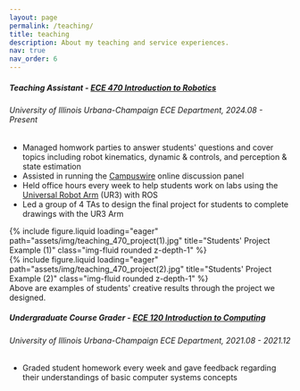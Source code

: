 ```yaml
---
layout: page
permalink: /teaching/
title: teaching
description: About my teaching and service experiences.
nav: true
nav_order: 6
---
```


##### **Teaching Assistant - [ECE 470 Introduction to Robotics](https://ece.illinois.edu/academics/courses/ece470)**

###### _University of Illinois Urbana-Champaign ECE Department, 2024.08 - Present_

- Managed homwork parties to answer students' questions and cover topics including robot kinematics, dynamic & controls, and perception & state estimation
- Assisted in running the [Campuswire](https://campuswire.com/) online discussion panel
- Held office hours every week to help students work on labs using the [Universal Robot Arm](https://www.universal-robots.com/) (UR3) with ROS
- Led a group of 4 TAs to design the final project for students to complete drawings with the UR3 Arm

<div class="row">
    <div class="col-sm mt-3 mt-md-0">
        {% include figure.liquid loading="eager" path="assets/img/teaching_470_project(1).jpg" title="Students' Project Example (1)" class="img-fluid rounded z-depth-1" %}
    </div>
    <div class="col-sm mt-3 mt-md-0">
        {% include figure.liquid loading="eager" path="assets/img/teaching_470_project(2).jpg" title="Students' Project Example (2)" class="img-fluid rounded z-depth-1" %}
    </div>
</div>
<div class="caption">
    Above are examples of students' creative results through the project we designed.
</div>

##### **Undergraduate Course Grader - [ECE 120 Introduction to Computing](https://ece.illinois.edu/academics/courses/ece120)**

###### _University of Illinois Urbana-Champaign ECE Department, 2021.08 - 2021.12_

- Graded student homework every week and gave feedback regarding their understandings of basic computer systems concepts